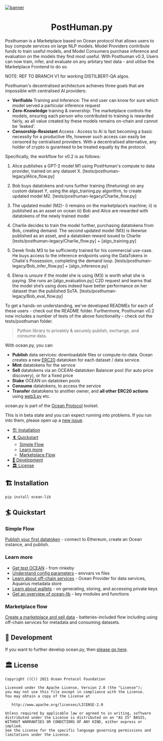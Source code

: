 
[![banner](https://raw.githubusercontent.com/oceanprotocol/art/master/github/repo-banner%402x.png)](https://oceanprotocol.com)

<h1 align="center">PostHuman.py</h1>

Posthuman is a Marketplace based on Ocean protocol that allows users to buy compute services on large NLP models. Model Providers contribute funds to train useful models, and Model Consumers purchase inference and evaluation on the models they find most useful. With Posthuman v0.3, Users can now train, infer, and evaluate on any arbitary text data - and utilise the Marketplace Frontend to do so.

NOTE: REF TO BRANCH V1 for working DISTILBERT-QA algos.

Posthuman's decentralised architecture achieves three goals that are impossible with centralised AI providers:
- **Verifiable** Training and Inference: The end user can know for sure which model served a particular inference request
- **Zero-Knowledge** training & ownership: The marketplace controls the models, ensuring each person who contributed to training is rewarded fairly, as all value created by these models remains on-chain and cannot be 'leaked'.
- **Censorship-Resistant** Access : Access to AI is fast becoming a basic necessity for a productive life, however such access can easily be censored by centralised providers. With a decentralised alternative, any holder of crypto is guranteed to be treated equally by the protocol.

Specifically, the workflow for v0.2 is as follows:

1. Alice publishes a GPT-2 model M1 using PostHuman's compute to data provider, trained on any dataset X. [tests/posthuman-legacy/Alice_flow.py]

2. Bob buys datatokens and runs further training (finetuning) on any custom dataset Y, using the algo_training.py algorithm, to create updated model M2. [tests/posthuman-legacy/Charlie_flow.py]

3. The updated model (M2)-
i) remains on the marketplace’s machine;
ii) is published as an asset on ocean
iii) Bob and Alice are rewarded with datatokens of the newly trained model

4. Charlie decides to train the model further, purchasing datatokens from Bob, creating demand.
The second updated model (M3) is likewise published as an asset, and a datatoken reward issued to Charlie [tests/posthuman-legacy/Charlie_flow.py] + [algo_training.py]

5. Derek finds M3 to be sufficiently trained for his commercial use-case. He buys access to the inference endpoints using the DataTokens in Chalie's Possession, completing the demand loop. [tests/posthuman-legacy/Bob_infer_flow.py] + [algo_inference.py]

6. Elena is unsure if the model she is using (M3) is worth what she is paying. She runs an [algo_evaluation.py] C2D request and learns that the model she’s using does indeed have better performance on her dataset than the published SoTA.  [tests/posthuman-legacy/Bob_eval_flow.py]

To get a hands-on understanding, we've developed READMEs for each of these users - check out the README folder.
Furthermore, Posthuman v0.2 now includes a number of tests of the above functionality - check out the tests/posthuman folder.

> Python library to privately & securely publish, exchange, and consume data.

With ocean.py, you can:
- **Publish** data services: downloadable files or compute-to-data.
Ocean creates a new [ERC20](https://github.com/ethereum/EIPs/blob/7f4f0377730f5fc266824084188cc17cf246932e/EIPS/eip-20.md)
datatoken for each dataset / data service.
- **Mint** datatokens for the service
- **Sell** datatokens via an OCEAN-datatoken Balancer pool (for auto price discovery), or for a fixed price
- **Stake** OCEAN on datatoken pools
- **Consume** datatokens, to access the service
- **Transfer** datatokens to another owner, and **all other ERC20 actions**
using [web3.py](https://web3py.readthedocs.io/en/stable/examples.html#working-with-an-erc20-token-contract) etc.

ocean.py is part of the [Ocean Protocol](https://www.oceanprotocol.com) toolset.

This is in beta state and you can expect running into problems. If you run into them, please open up a [new issue](/issues).

- [🏗 Installation](#-installation)
- [🏄 Quickstart](#-quickstart)
  - [Simple Flow](#simple-flow)
  - [Learn more](#learn-more)
  - [Marketplace Flow](#marketplace-flow)
- [🦑 Development](#-development)
- [🏛 License](#-license)

## 🏗 Installation

```pip install ocean-lib```

## 🏄 Quickstart

### Simple Flow

[Publish your first datatoken](READMEs/datatokens_flow.md) - connect to Ethereum, create an Ocean instance, and publish.

### Learn more

- [Get test OCEAN](READMEs/get_test_OCEAN.md) - from rinkeby
- [Understand config parameters](READMEs/parameters.md) - envvars vs files
- [Learn about off-chain services](READMEs/services.md) - Ocean Provider for data services, Aquarius metadata store
- [Learn about wallets](READMEs/wallets.md) - on generating, storing, and accessing private keys
- [Get an overview of ocean-lib](READMEs/overview.md) - key modules and functions

### Marketplace flow

[Create a marketplace and sell data](READMEs/marketplace_flow.md) - batteries-included flow including using off-chain services for metadata and consuming datasets.

## 🦑 Development

If you want to further develop ocean.py, then [please go here](READMEs/developers.md).

## 🏛 License

```
Copyright ((C)) 2021 Ocean Protocol Foundation

Licensed under the Apache License, Version 2.0 (the "License");
you may not use this file except in compliance with the License.
You may obtain a copy of the License at

   http://www.apache.org/licenses/LICENSE-2.0

Unless required by applicable law or agreed to in writing, software
distributed under the License is distributed on an "AS IS" BASIS,
WITHOUT WARRANTIES OR CONDITIONS OF ANY KIND, either express or implied.
See the License for the specific language governing permissions and
limitations under the License.
```
